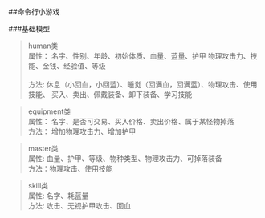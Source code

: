 ##命令行小游戏

###基础模型
>human类<br>
属性：
> 名字、性别、年龄、初始体质、血量、蓝量、护甲
> 物理攻击力、技能、金钱、经验值、等级<br>  
> 方法:
> 休息（小回血，小回蓝）、睡觉（回满血，回满蓝）、物理攻击、使用技能、
> 买入、卖出、佩戴装备、卸下装备、学习技能

>equipment类<br>
> 属性：
> 名字、是否可交易、买入价格、卖出价格、属于某怪物掉落<br>
> 方法：
> 增加物理攻击力、增加护甲

> master类<br>
> 属性:
> 血量、护甲、等级、物种类型、物理攻击力、可掉落装备<br>
> 方法：物理攻击、使用技能

>skill类<br>
> 属性: 名字、耗蓝量<br>
> 方法: 攻击、无视护甲攻击、回血<br>
